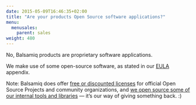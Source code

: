 ```yaml
---
date: 2015-05-09T16:46:35+02:00
title: "Are your products Open Source software applications?"
menu:
  menusales:
    parent: sales
weight: 480
---
```


No, Balsamiq products are proprietary software applications.

We make use of some open-source software, as stated in our [EULA](https://balsamiq.com/eulas) appendix.

Note: Balsamiq does offer [free or discounted licenses](http://support.balsamiq.com/customer/portal/articles/105924) for official Open Source Projects and community organizations, and [we open source some of our internal tools and libraries](http://support.balsamiq.com/customer/portal/articles/1339720) — it’s our way of giving something back. :)